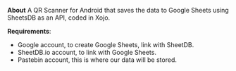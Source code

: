**About**
A QR Scanner for Android that saves the data to Google Sheets using SheetsDB as an API, coded in Xojo.

**Requirements**:
- Google account, to create Google Sheets, link with SheetDB.
- SheetDB.io account, to link with Google Sheets.
- Pastebin account, this is where our data will be stored.
